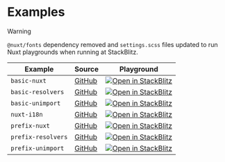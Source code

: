 # Examples

> [!WARNING]
> `@nuxt/fonts` dependency removed and `settings.scss` files updated to run Nuxt playgrounds when running at StackBlitz.

| Example            | Source                                                                                          | Playground                                                                                                                                                                                  |
|--------------------|-------------------------------------------------------------------------------------------------|---------------------------------------------------------------------------------------------------------------------------------------------------------------------------------------------|
| `basic-nuxt`       | [GitHub](https://github.com/userquin/unvuetify-monorepo/blob/main/playgrounds/basic-nuxt)       | [![Open in StackBlitz](https://developer.stackblitz.com/img/open_in_stackblitz.svg)](https://stackblitz.com/fork/github/userquin/unvuetify-monorepo/tree/main/playgrounds/basic-nuxt)       |
| `basic-resolvers`  | [GitHub](https://github.com/userquin/unvuetify-monorepo/blob/main/playgrounds/basic-resolvers)  | [![Open in StackBlitz](https://developer.stackblitz.com/img/open_in_stackblitz.svg)](https://stackblitz.com/fork/github/userquin/unvuetify-monorepo/tree/main/playgrounds/basic-resolvers)  |
| `basic-unimport`   | [GitHub](https://github.com/userquin/unvuetify-monorepo/blob/main/playgrounds/basic-unimport)   | [![Open in StackBlitz](https://developer.stackblitz.com/img/open_in_stackblitz.svg)](https://stackblitz.com/fork/github/userquin/unvuetify-monorepo/tree/main/playgrounds/basic-unimport)   |
| `nuxt-i18n`        | [GitHub](https://github.com/userquin/unvuetify-monorepo/blob/main/playgrounds/nuxt-i18n)        | [![Open in StackBlitz](https://developer.stackblitz.com/img/open_in_stackblitz.svg)](https://stackblitz.com/fork/github/userquin/unvuetify-monorepo/tree/main/playgrounds/nuxt-i18n)        |
| `prefix-nuxt`      | [GitHub](https://github.com/userquin/unvuetify-monorepo/blob/main/playgrounds/prefix-nuxt)      | [![Open in StackBlitz](https://developer.stackblitz.com/img/open_in_stackblitz.svg)](https://stackblitz.com/fork/github/userquin/unvuetify-monorepo/tree/main/playgrounds/prefix-nuxt')     |
| `prefix-resolvers` | [GitHub](https://github.com/userquin/unvuetify-monorepo/blob/main/playgrounds/prefix-resolvers) | [![Open in StackBlitz](https://developer.stackblitz.com/img/open_in_stackblitz.svg)](https://stackblitz.com/fork/github/userquin/unvuetify-monorepo/tree/main/playgrounds/prefix-resolvers) |
| `prefix-unimport`  | [GitHub](https://github.com/userquin/unvuetify-monorepo/blob/main/playgrounds/prefix-unimport)  | [![Open in StackBlitz](https://developer.stackblitz.com/img/open_in_stackblitz.svg)](https://stackblitz.com/fork/github/userquin/unvuetify-monorepo/tree/main/playgrounds/prefix-unimport)  |
